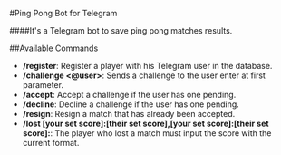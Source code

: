 #Ping Pong Bot for Telegram

####It's a Telegram bot to save ping pong matches results.

##Available Commands

* **/register**: Register a player with his Telegram user in the database.
* **/challenge <@user>**: Sends a challenge to the user enter at first parameter.
* **/accept**: Accept a challenge if the user has one pending.
* **/decline**: Decline a challenge if the user has one pending.
* **/resign**: Resign a match that has already been accepted.
* **/lost [your set score]:[their set score],[your set score]:[their set score]:**: The player who lost a match must input the score with the current format.
